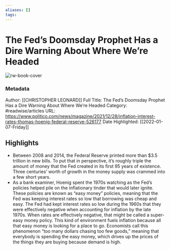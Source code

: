 ```yaml
---
aliases: []
tags:
---
```

# The Fed’s Doomsday Prophet Has a Dire Warning About Where We’re Headed

![rw-book-cover](https://readwise-assets.s3.amazonaws.com/static/images/article0.00998d930354.png)
### Metadata
Author: [[CHRISTOPHER LEONARD]]
Full Title: The Fed’s Doomsday Prophet Has a Dire Warning About Where We’re Headed
Category: #readwise/articles
URL: https://www.politico.com/news/magazine/2021/12/28/inflation-interest-rates-thomas-hoenig-federal-reserve-526177
Date Highlighted: [[2022-01-07-Friday]]

## Highlights
- Between 2008 and 2014, the Federal Reserve printed more than $3.5 trillion in new bills. To put that in perspective, it’s roughly triple the amount of money that the Fed created in its first 95 years of existence. Three centuries’ worth of growth in the money supply was crammed into a few short years.
- As a bank examiner, Hoenig spent the 1970s watching as the Fed’s policies helped pile on the inflationary tinder that would later ignite. These policies are known as “easy money” policies, meaning that the Fed was keeping interest rates so low that borrowing was cheap and easy. The Fed had kept interest rates so low during the 1960s that they were effectively negative when accounting for inflation by the late 1970s. When rates are effectively negative, that might be called a super-easy money policy. This kind of environment fuels inflation because all that easy money is looking for a place to go. Economists call this phenomenon “too many dollars chasing too few goods,” meaning that everybody is spending the easy money, which drives up the prices of the things they are buying because demand is high.
